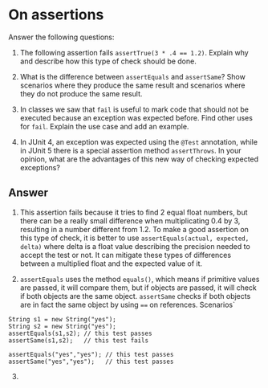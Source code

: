 # On assertions

Answer the following questions:

1. The following assertion fails `assertTrue(3 * .4 == 1.2)`. Explain why and describe how this type of check should be done.

2. What is the difference between `assertEquals` and `assertSame`? Show scenarios where they produce the same result and scenarios where they do not produce the same result.

3. In classes we saw that `fail` is useful to mark code that should not be executed because an exception was expected before. Find other uses for `fail`. Explain the use case and add an example.

4. In JUnit 4, an exception was expected using the `@Test` annotation, while in JUnit 5 there is a special assertion method `assertThrows`. In your opinion, what are the advantages of this new way of checking expected exceptions?

## Answer

1. This assertion fails because it tries to find 2 equal float numbers, but there can be a really small difference when multiplicating 0.4 by 3, resulting in a number different from 1.2. To make a good assertion on this type of check, it is better to use `assertEquals(actual, expected, delta)` where delta is a float value describing the precision needed to accept the test or not. It can mitigate these types of differences between a multiplied float and the expected value of it.

2. `assertEquals` uses the method `equals()`, which means if primitive values are passed, it will compare them, but if objects are passed, it will check if both objects are the same object. `assertSame` checks if both objects are in fact the same object by using `==` on references. 
Scenarios`
```
String s1 = new String("yes");
String s2 = new String("yes");
assertEquals(s1,s2); // this test passes
assertSame(s1,s2);   // this test fails

assertEquals("yes","yes"); // this test passes
assertSame("yes","yes");   // this test passes
```

3. 

